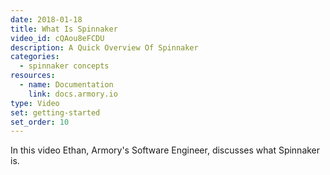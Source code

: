 ```yaml
---
date: 2018-01-18
title: What Is Spinnaker
video_id: cQAou8eFCDU
description: A Quick Overview Of Spinnaker
categories:
  - spinnaker concepts
resources:
  - name: Documentation
    link: docs.armory.io
type: Video
set: getting-started
set_order: 10
---
```

In this video Ethan, Armory's Software Engineer, discusses what Spinnaker is. 

